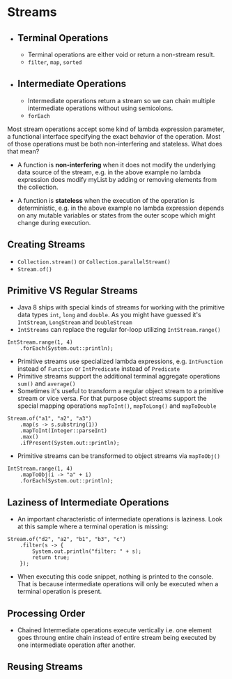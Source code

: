 # Streams

- ## Terminal Operations
  - Terminal operations are either void or return a non-stream result.
  - `filter`, `map`, `sorted`

- ## Intermediate Operations
  - Intermediate operations return a stream so we can chain multiple intermediate operations without using semicolons.
  - `forEach`
 
Most stream operations accept some kind of lambda expression parameter, a functional interface specifying the exact behavior of the operation. Most of those operations must be both non-interfering and stateless. What does that mean?

- A function is **non-interfering** when it does not modify the underlying data source of the stream, e.g. in the above example no lambda expression does modify myList by adding or removing elements from the collection.

- A function is **stateless** when the execution of the operation is deterministic, e.g. in the above example no lambda expression depends on any mutable variables or states from the outer scope which might change during execution.

## Creating Streams

  - `Collection.stream()` or `Collection.parallelStream()`
  - `Stream.of()`
 
## Primitive VS Regular Streams

- Java 8 ships with special kinds of streams for working with the primitive data types `int`, `long` and `double`. As you might have guessed it's `IntStream`, `LongStream` and `DoubleStream`
- `IntStreams` can replace the regular for-loop utilizing `IntStream.range()`

```
IntStream.range(1, 4)
    .forEach(System.out::println);
```
- Primitive streams use specialized lambda expressions, e.g. `IntFunction` instead of `Function` or `IntPredicate` instead of `Predicate`
- Primitive streams support the additional terminal aggregate operations `sum()` and `average()`
- Sometimes it's useful to transform a regular object stream to a primitive stream or vice versa. For that purpose object streams support the special mapping operations `mapToInt()`, `mapToLong()` and `mapToDouble`
```
Stream.of("a1", "a2", "a3")
    .map(s -> s.substring(1))
    .mapToInt(Integer::parseInt)
    .max()
    .ifPresent(System.out::println);
```
- Primitive streams can be transformed to object streams via `mapToObj()`
```
IntStream.range(1, 4)
    .mapToObj(i -> "a" + i)
    .forEach(System.out::println);
```
## Laziness of Intermediate Operations

- An important characteristic of intermediate operations is laziness. Look at this sample where a terminal operation is missing:

```
Stream.of("d2", "a2", "b1", "b3", "c")
    .filter(s -> {
        System.out.println("filter: " + s);
        return true;
    });
```
- When executing this code snippet, nothing is printed to the console. That is because intermediate operations will only be executed when a terminal operation is present.

## Processing Order

- Chained Intermediate operations execute vertically i.e. one element goes throung entire chain instead of entire stream being executed by one intermediate operation after another.

## Reusing Streams



